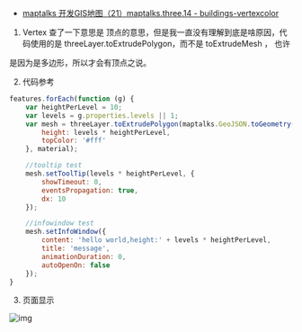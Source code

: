 - [maptalks 开发GIS地图（21）maptalks.three.14 - buildings-vertexcolor](https://www.cnblogs.com/googlegis/p/14734400.html)

1. Vertex 查了一下意思是 顶点的意思，但是我一直没有理解到底是啥原因，代码使用的是 threeLayer.toExtrudePolygon，而不是 toExtrudeMesh ， 也许

是因为是多边形，所以才会有顶点之说。

2. 代码参考

```js
features.forEach(function (g) {
    var heightPerLevel = 10;
    var levels = g.properties.levels || 1;
    var mesh = threeLayer.toExtrudePolygon(maptalks.GeoJSON.toGeometry(g), {
        height: levels * heightPerLevel,
        topColor: '#fff'
    }, material);

    //tooltip test
    mesh.setToolTip(levels * heightPerLevel, {
        showTimeout: 0,
        eventsPropagation: true,
        dx: 10
    });

    //infowindow test
    mesh.setInfoWindow({
        content: 'hello world,height:' + levels * heightPerLevel,
        title: 'message',
        animationDuration: 0,
        autoOpenOn: false
    });
}
```

3. 页面显示

![img](https://img2020.cnblogs.com/blog/59231/202105/59231-20210506112119298-387946940.png)

